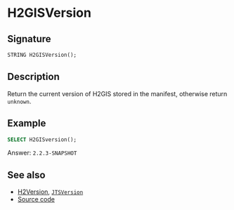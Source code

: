 # H2GISVersion

## Signature

```sql
STRING H2GISVersion();
```
## Description

Return the current version of H2GIS stored in the manifest, otherwise return `unknown`.

## Example

```sql
SELECT H2GISversion();
```
Answer: ``2.2.3-SNAPSHOT``


## See also

* [H2Version](https://www.h2database.com/html/functions.html?highlight=H2VERSION&search=h2version#h2version), [`JTSVersion`](../JTSVersion)
* <a href="https://github.com/orbisgis/h2gis/blob/master/h2gis-functions/src/main/java/org/h2gis/functions/system/H2GISversion.java" target="_blank">Source code</a>